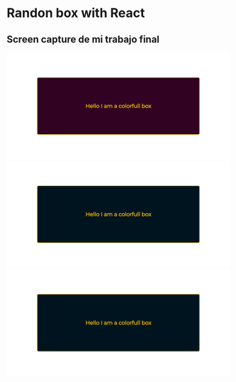 # Randon box with React


## Screen capture de mi trabajo final
![Imagen 1][1]  ![Imagen 2][2]  ![Imagen 2][2]

 [1]: assets/docs/box1.png
 [2]: assets/docs/box2.png 
 [3]: assets/docs/box3.png 


